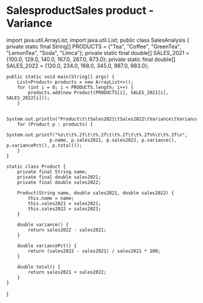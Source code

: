 # SalesproductSales product -Variance
import java.util.ArrayList;
import java.util.List;
public class SalesAnalysis {
    private static final String[] PRODUCTS = {"Tea", "Coffee", "GreenTea", "LemonTea", "Soda", "Limca"};
    private static final double[] SALES_2021 = {100.0, 129.0, 140.0, 167.0, 267.0, 873.0};
    private static final double[] SALES_2022 = {120.0, 234.0, 168.0, 345.0, 987.0, 983.0};

    public static void main(String[] args) {
        List<Product> products = new ArrayList<>();
        for (int i = 0; i < PRODUCTS.length; i++) {
            products.add(new Product(PRODUCTS[i], SALES_2021[i], SALES_2022[i]));
        }

        System.out.println("Product\t\tSales2021\tSales2022\tVariance\tVariancePct\tTotal");
        for (Product p : products) {
            System.out.printf("%s\t\t%.2f\t\t%.2f\t\t%.2f\t\t%.2f%%\t\t%.2f\n",
                    p.name, p.sales2021, p.sales2022, p.variance(), p.variancePct(), p.total());
        }
    }

    static class Product {
        private final String name;
        private final double sales2021;
        private final double sales2022;

        Product(String name, double sales2021, double sales2022) {
            this.name = name;
            this.sales2021 = sales2021;
            this.sales2022 = sales2022;
        }

        double variance() {
            return sales2022 - sales2021;
        }

        double variancePct() {
            return (sales2022 - sales2021) / sales2021 * 100;
        }

        double total() {
            return sales2021 + sales2022;
        }
    }
}

